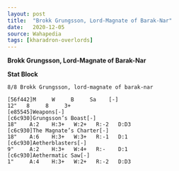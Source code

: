 ```yaml
---
layout: post
title:  "Brokk Grungsson, Lord-Magnate of Barak-Nar"
date:   2020-12-05
source: Wahapedia
tags: [kharadron-overlords]
---
```


**Brokk Grungsson, Lord-Magnate of Barak-Nar**

**Stat Block**
```
8/8 Brokk Grungsson, lord-magnate of barak-nar
```

```
[56f442]M     W     B     Sa    [-]
12"   8     8     3+    
[e85545]Weapons[-]
[c6c930]Grungsson’s Boast[-]
18"    A:2    H:3+   W:2+   R:-2   D:D3  
[c6c930]The Magnate’s Charter[-]
18"    A:6    H:3+   W:3+   R:-1   D:1   
[c6c930]Aetherblasters[-]
9"     A:2    H:3+   W:4+   R:-    D:1   
[c6c930]Aethermatic Saw[-]
1"     A:4    H:3+   W:2+   R:-2   D:D3  
```


